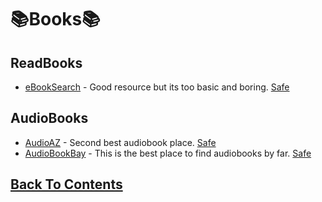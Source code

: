 # 📚Books📚

## ReadBooks
- [eBookSearch](https://cse.google.com/cse?cx=c46414ccb6a943e39) - Good resource but its too basic and boring. [Safe](https://www.urlvoid.com/scan/cse.google.com/)

## AudioBooks
- [AudioAZ](https://audioaz.com/) - Second best audiobook place. [Safe](https://www.urlvoid.com/scan/audioaz.com/)
- [AudioBookBay](https://audiobookbay.is/) - This is the best place to find audiobooks by far. [Safe](https://www.urlvoid.com/scan/audiobookbay.is/)
 
## [Back To Contents](https://github.com/FreeCheatSheet/FreeCheatSheetGuide/blob/main/README.md#contents)
